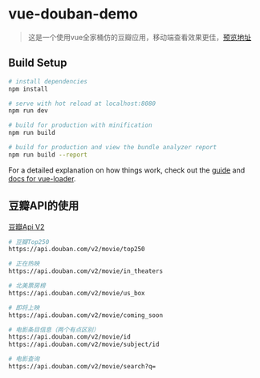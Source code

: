 # vue-douban-demo

> 这是一个使用vue全家桶仿的豆瓣应用，移动端查看效果更佳，[预览地址](https://daisycj.github.io/douban-demo/index.html#/pages/home)

## Build Setup

``` bash
# install dependencies
npm install

# serve with hot reload at localhost:8080
npm run dev

# build for production with minification
npm run build

# build for production and view the bundle analyzer report
npm run build --report
```

For a detailed explanation on how things work, check out the [guide](http://vuejs-templates.github.io/webpack/) and [docs for vue-loader](http://vuejs.github.io/vue-loader).

## 豆瓣API的使用
[豆瓣Api V2](https://developers.douban.com/wiki/?title=api_v2)

``` bash
# 豆瓣Top250
https://api.douban.com/v2/movie/top250

# 正在热映
https://api.douban.com/v2/movie/in_theaters

# 北美票房榜
https://api.douban.com/v2/movie/us_box

# 即将上映
https://api.douban.com/v2/movie/coming_soon

# 电影条目信息（两个有点区别）
https://api.douban.com/v2/movie/id
https://api.douban.com/v2/movie/subject/id

# 电影查询
https://api.douban.com/v2/movie/search?q=
```
